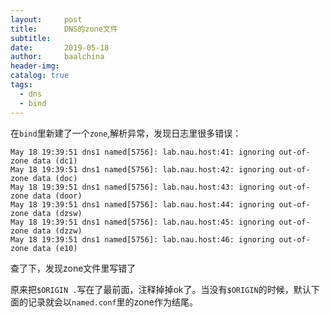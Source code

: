 ```yaml
---
layout:     post
title:      DNS的zone文件
subtitle:   
date:       2019-05-18
author:     baalchina
header-img:
catalog: true
tags:
  - dns
  - bind
---
```


在`bind`里新建了一个`zone`,解析异常，发现日志里很多错误：

```
May 18 19:39:51 dns1 named[5756]: lab.nau.host:41: ignoring out-of-zone data (dc1)
May 18 19:39:51 dns1 named[5756]: lab.nau.host:42: ignoring out-of-zone data (doc)
May 18 19:39:51 dns1 named[5756]: lab.nau.host:43: ignoring out-of-zone data (door)
May 18 19:39:51 dns1 named[5756]: lab.nau.host:44: ignoring out-of-zone data (dzsw)
May 18 19:39:51 dns1 named[5756]: lab.nau.host:45: ignoring out-of-zone data (dzzw)
May 18 19:39:51 dns1 named[5756]: lab.nau.host:46: ignoring out-of-zone data (e10)
```

查了下，发现zone文件里写错了

原来把`$ORIGIN .`写在了最前面，注释掉掉ok了。当没有`$ORIGIN`的时候，默认下面的记录就会以`named.conf`里的zone作为结尾。